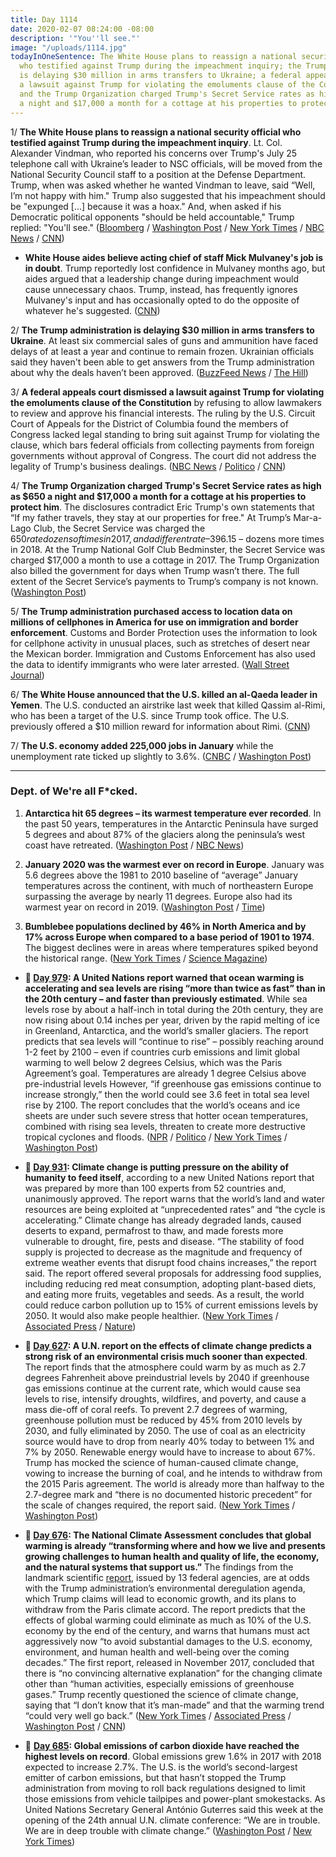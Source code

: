 ```yaml
---
title: Day 1114
date: 2020-02-07 08:24:00 -08:00
description: '"You''ll see."'
image: "/uploads/1114.jpg"
todayInOneSentence: The White House plans to reassign a national security official
  who testified against Trump during the impeachment inquiry; the Trump administration
  is delaying $30 million in arms transfers to Ukraine; a federal appeals court dismissed
  a lawsuit against Trump for violating the emoluments clause of the Constitution;
  and the Trump Organization charged Trump's Secret Service rates as high as $650
  a night and $17,000 a month for a cottage at his properties to protect him.
---
```


1/ **The White House plans to reassign a national security official who testified against Trump during the impeachment inquiry**. Lt. Col. Alexander Vindman, who reported his concerns over Trump's July 25 telephone call with Ukraine’s leader to NSC officials, will be moved from the National Security Council staff to a position at the Defense Department. Trump, when was asked whether he wanted Vindman to leave, said “Well, I’m not happy with him." Trump also suggested that his impeachment should be "expunged \[...\] because it was a hoax." And, when asked if his Democratic political opponents "should be held accountable," Trump replied: "You'll see."  ([Bloomberg](https://www.bloomberg.com/news/articles/2020-02-07/white-house-weighs-ouster-of-aide-who-testified-against-trump) / [Washington Post](https://www.washingtonpost.com/politics/trump-lambastes-his-critics-as-he-considers-how-else-to-target-his-perceived-enemies-over-impeachment/2020/02/06/571003a0-4924-11ea-9475-535736e48788_story.html) / [New York Times](https://www.nytimes.com/2020/02/07/us/politics/alexander-vindman-white-house.html) / [NBC News](https://www.nbcnews.com/politics/white-house/trump-s-warns-impeachment-payback-you-ll-see-n1132536) / [CNN](https://www.cnn.com/2020/02/06/politics/alexander-vindman-white-house-national-security-council/index.html))

* **White House aides believe acting chief of staff Mick Mulvaney's job is in doubt**. Trump reportedly lost confidence in Mulvaney months ago, but aides argued that a leadership change during impeachment would cause unnecessary chaos. Trump, instead, has frequently ignores Mulvaney's input and has occasionally opted to do the opposite of whatever he's suggested. ([CNN](https://www.cnn.com/2020/02/07/politics/white-house-staff-shake-up-donald-trump/))

2/ **The Trump administration is delaying $30 million in arms transfers to Ukraine**. At least six commercial sales of guns and ammunition have faced delays of at least a year and continue to remain frozen. Ukrainian officials said they haven't been able to get answers from the Trump administration about why the deals haven’t been approved. ([BuzzFeed News](https://www.buzzfeednews.com/article/christopherm51/ukraine-us-arms-sales) / [The Hill](https://thehill.com/policy/international/foreign-aid/481871-trump-administration-delaying-arms-transfers-worth-30m-to))

3/ **A federal appeals court dismissed a lawsuit against Trump for violating the emoluments clause of the Constitution** by refusing to allow lawmakers to review and approve his financial interests. The ruling by the U.S. Circuit Court of Appeals for the District of Columbia found the members of Congress lacked legal standing to bring suit against Trump for violating the clause, which bars federal officials from collecting payments from foreign governments without approval of Congress. The court did not address the legality of Trump's business dealings. ([NBC News](https://www.nbcnews.com/politics/donald-trump/federal-appeals-court-dismisses-trump-emoluments-case-n1132441) / [Politico](https://www.politico.com/news/2020/02/07/appeals-court-rejects-democrats-emoluments-suit-against-trump-111942) / [CNN](https://www.cnn.com/2020/02/07/politics/emoluments-lawsuit-trump/index.html))

4/ **The Trump Organization charged Trump's Secret Service rates as high as $650 a night and $17,000 a month for a cottage at his properties to protect him**. The disclosures contradict Eric Trump's own statements that “If my father travels, they stay at our properties for free." At Trump’s Mar-a-Lago Club, the Secret Service was charged the $650 rate dozens of times in 2017, and a different rate – $396.15 – dozens more times in 2018. At the Trump National Golf Club Bedminster, the Secret Service was charged $17,000 a month to use a cottage in 2017. The Trump Organization also billed the government for days when Trump wasn’t there. The full extent of the Secret Service’s payments to Trump’s company is not known. ([Washington Post](https://www.washingtonpost.com/politics/secret-service-has-paid-rates-as-high-as-650-a-night-for-rooms-at-trumps-properties/2020/02/06/7f27a7c6-3ec5-11ea-8872-5df698785a4e_story.html))

5/ **The Trump administration purchased access to location data on millions of cellphones in America for use on immigration and border enforcement**. Customs and Border Protection uses the information to look for cellphone activity in unusual places, such as stretches of desert near the Mexican border. Immigration and Customs Enforcement has also used the data to identify immigrants who were later arrested. ([Wall Street Journal](https://www.wsj.com/articles/federal-agencies-use-cellphone-location-data-for-immigration-enforcement-11581078600))

6/ **The White House announced that the U.S. killed an al-Qaeda leader in Yemen**. The U.S. conducted an airstrike last week that killed Qassim al-Rimi, who has been a target of the U.S. since Trump took office. The U.S. previously offered a $10 million reward for information about Rimi. ([CNN](https://www.cnn.com/2020/02/06/politics/white-house-announces-death-of-aqap-leader/index.html))

7/ **The U.S. economy added 225,000 jobs in January** while the unemployment rate ticked up slightly to 3.6%. ([CNBC](https://www.cnbc.com/2020/02/07/us-nonfarm-payrolls-january-2019.html) / [Washington Post](https://www.washingtonpost.com/business/2020/02/07/february-2020-jobs-report/))

--- 

### Dept. of We're all F\*cked.

1. **Antarctica hit 65 degrees – its warmest temperature ever recorded**. In the past 50 years, temperatures in the Antarctic Peninsula have surged 5 degrees and about 87% of the glaciers along the peninsula’s west coast have retreated. ([Washington Post](https://www.washingtonpost.com/weather/2020/02/07/antarctica-just-hit-65-degrees-its-warmest-temperature-ever-recorded/) / [NBC News](https://www.nbcnews.com/science/science-news/base-antarctica-recorded-temperature-64-9-degrees-if-confirmed-it-n1132541))

2. **January 2020 was the warmest ever on record in Europe**. January was 5.6 degrees above the 1981 to 2010 baseline of “average” January temperatures across the continent, with much of northeastern Europe surpassing the average by nearly 11 degrees. Europe also had its warmest year on record in 2019. ([Washington Post](https://www.washingtonpost.com/weather/2020/02/03/warmth-is-really-unheard-much-eastern-europe-including-helsinki-moscow-saw-warmest-january-record/) / [Time](https://time.com/5779142/global-temperatures-warmest-january/))

3. **Bumblebee populations declined by 46% in North America and by 17% across Europe when compared to a base period of 1901 to 1974**. The biggest declines were in areas where temperatures spiked beyond the historical range. ([New York Times](https://www.nytimes.com/interactive/2020/02/06/climate/bumblebees-extreme-heat-weather.html) / [Science Magazine](https://science.sciencemag.org/content/367/6478/685))

* **📌 [Day 979](https://whatthefuckjusthappenedtoday.com/2019/09/25/day-979/#a-united-nations-report-warned-that): A United Nations report warned that ocean warming is accelerating and sea levels are rising “more than twice as fast” than in the 20th century – and faster than previously estimated**. While sea levels rose by about a half-inch in total during the 20th century, they are now rising about 0.14 inches per year, driven by the rapid melting of ice in Greenland, Antarctica, and the world’s smaller glaciers. The report predicts that sea levels will “continue to rise” – possibly reaching around 1-2 feet by 2100 – even if countries curb emissions and limit global warming to well below 2 degrees Celsius, which was the Paris Agreement’s goal. Temperatures are already 1 degree Celsius above pre-industrial levels However, “if greenhouse gas emissions continue to increase strongly,” then the world could see 3.6 feet in total sea level rise by 2100. The report concludes that the world’s oceans and ice sheets are under such severe stress that hotter ocean temperatures, combined with rising sea levels, threaten to create more destructive tropical cyclones and floods. ([NPR](https://www.npr.org/2019/09/25/755859707/earths-oceans-are-getting-hotter-and-higher-and-it-s-accelerating) / [Politico](https://www.politico.eu/article/un-report-warns-of-accelerating-sea-level-rise-in-a-warming-world/) / [New York Times](https://www.nytimes.com/2019/09/25/climate/climate-change-oceans-united-nations.html) / [Washington Post](https://www.washingtonpost.com/climate-environment/2019/09/25/new-un-climate-report-massive-change-already-here-worlds-oceans-frozen-regions/))

* **📌 [Day 931](https://whatthefuckjusthappenedtoday.com/2019/08/08/day-931/#10-climate-change-is-putting-pressur): Climate change is putting pressure on the ability of humanity to feed itself**, according to a new United Nations report that was prepared by more than 100 experts from 52 countries and, unanimously approved. The report warns that the world’s land and water resources are being exploited at “unprecedented rates” and “the cycle is accelerating.” Climate change has already degraded lands, caused deserts to expand, permafrost to thaw, and made forests more vulnerable to drought, fire, pests and disease. “The stability of food supply is projected to decrease as the magnitude and frequency of extreme weather events that disrupt food chains increases,” the report said. The report offered several proposals for addressing food supplies, including reducing red meat consumption, adopting plant-based diets, and eating more fruits, vegetables and seeds. As a result, the world could reduce carbon pollution up to 15% of current emissions levels by 2050. It would also make people healthier. ([New York Times](https://www.nytimes.com/2019/08/08/climate/climate-change-food-supply.html) / [Associated Press](https://apnews.com/afb6990efd7c437da19c6d4d9976899c) / [Nature](https://www.nature.com/articles/d41586-019-02409-7))

* **📌 [Day 627](https://whatthefuckjusthappenedtoday.com/2018/10/08/day-627/): A U.N. report on the effects of climate change predicts a strong risk of an environmental crisis much sooner than expected**. The report finds that the atmosphere could warm by as much as 2.7 degrees Fahrenheit above preindustrial levels by 2040 if greenhouse gas emissions continue at the current rate, which would cause sea levels to rise, intensify droughts, wildfires, and poverty, and cause a mass die-off of coral reefs. To prevent 2.7 degrees of warming, greenhouse pollution must be reduced by 45% from 2010 levels by 2030, and fully eliminated by 2050. The use of coal as an electricity source would have to drop from nearly 40% today to between 1% and 7% by 2050. Renewable energy would have to increase to about 67%. Trump has mocked the science of human-caused climate change, vowing to increase the burning of coal, and he intends to withdraw from the 2015 Paris agreement. The world is already more than halfway to the 2.7-degree mark and “there is no documented historic precedent” for the scale of changes required, the report said. ([New York Times](https://www.nytimes.com/2018/10/07/climate/ipcc-climate-report-2040.html) / [Washington Post](https://www.washingtonpost.com/energy-environment/2018/10/08/world-has-only-years-get-climate-change-under-control-un-scientists-say/))

* **📌 [Day 676](https://whatthefuckjusthappenedtoday.com/2018/11/26/day-676/#1-the-national-climate-assessment-co): The National Climate Assessment concludes that global warming is already “transforming where and how we live and presents growing challenges to human health and quality of life, the economy, and the natural systems that support us.”** The findings from the landmark scientific [report](https://nca2018.globalchange.gov/), issued by 13 federal agencies, are at odds with the Trump administration’s environmental deregulation agenda, which Trump claims will lead to economic growth, and its plans to withdraw from the Paris climate accord. The report predicts that the effects of global warming could eliminate as much as 10% of the U.S. economy by the end of the century, and warns that humans must act aggressively now “to avoid substantial damages to the U.S. economy, environment, and human health and well-being over the coming decades.” The first report, released in November 2017, concluded that there is “no convincing alternative explanation” for the changing climate other than “human activities, especially emissions of greenhouse gases.” Trump recently questioned the science of climate change, saying that “I don’t know that it’s man-made” and that the warming trend “could very well go back.” ([New York Times](https://www.nytimes.com/2018/11/23/climate/us-climate-report.html) / [Associated Press](https://apnews.com/f9732784135c4f4a8963daff79e2583e) / [Washington Post](https://www.washingtonpost.com/energy-environment/2018/11/23/major-trump-administration-climate-report-says-damages-are-intensifying-across-country/) / [CNN](https://www.cnn.com/2018/11/23/health/climate-change-report-bn/index.html))

* 📌 **[Day 685](https://whatthefuckjusthappenedtoday.com/2018/12/05/day-685/#2-global-emissions-of-carbon-dioxide): Global emissions of carbon dioxide have reached the highest levels on record**. Global emissions grew 1.6% in 2017 with 2018 expected to increase 2.7%. The U.S. is the world’s second-largest emitter of carbon emissions, but that hasn’t stopped the Trump administration from moving to roll back regulations designed to limit those emissions from vehicle tailpipes and power-plant smokestacks. As United Nations Secretary General António Guterres said this week at the opening of the 24th annual U.N. climate conference: “We are in trouble. We are in deep trouble with climate change.” ([Washington Post](https://www.washingtonpost.com/energy-environment/2018/12/05/we-are-trouble-global-carbon-emissions-reached-new-record-high/) / [New York Times](https://www.nytimes.com/2018/12/05/climate/greenhouse-gas-emissions-2018.html))